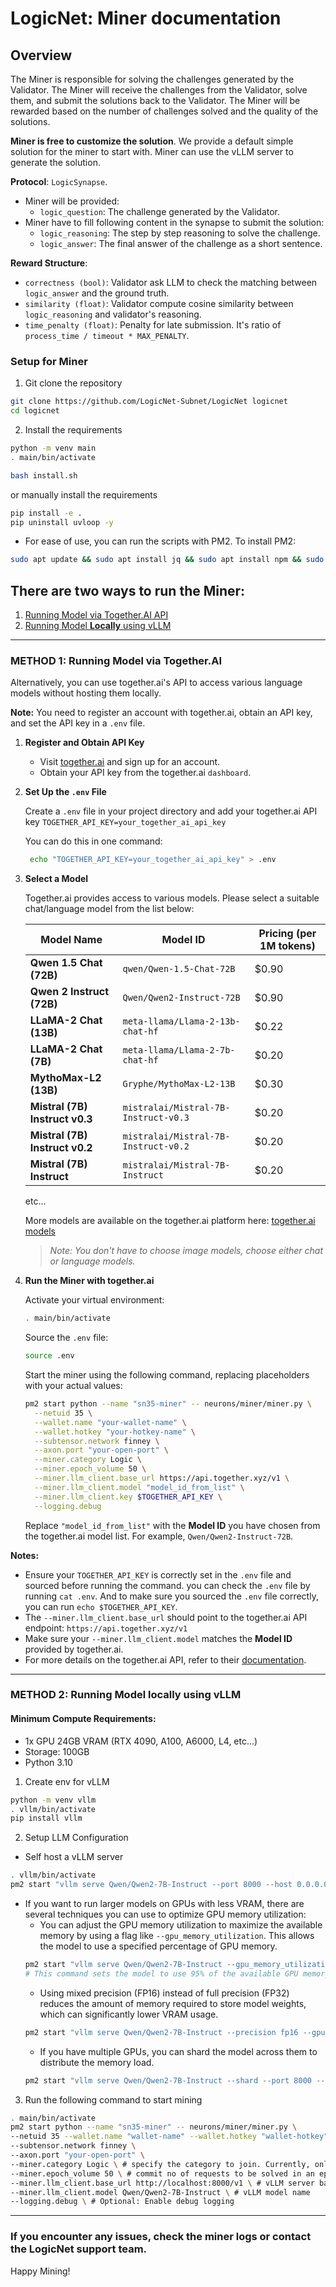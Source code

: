 # LogicNet: Miner documentation

## Overview

The Miner is responsible for solving the challenges generated by the Validator. The Miner will receive the challenges from the Validator, solve them, and submit the solutions back to the Validator. The Miner will be rewarded based on the number of challenges solved and the quality of the solutions.

**Miner is free to customize the solution**. We provide a default simple solution for the miner to start with. Miner can use the vLLM server to generate the solution.

**Protocol**: `LogicSynapse`. 
- Miner will be provided:
    - `logic_question`: The challenge generated by the Validator.
- Miner have to fill following content in the synapse to submit the solution:
    - `logic_reasoning`: The step by step reasoning to solve the challenge.
    - `logic_answer`: The final answer of the challenge as a short sentence.

**Reward Structure**:
- `correctness (bool)`: Validator ask LLM to check the matching between `logic_answer` and the ground truth.
- `similarity (float)`: Validator compute cosine similarity between `logic_reasoning` and validator's reasoning.
- `time_penalty (float)`: Penalty for late submission. It's ratio of `process_time / timeout * MAX_PENALTY`.

### Setup for Miner
1. Git clone the repository
```bash
git clone https://github.com/LogicNet-Subnet/LogicNet logicnet
cd logicnet
```
2. Install the requirements
```bash
python -m venv main
. main/bin/activate

bash install.sh
```

or manually install the requirements
```bash
pip install -e .
pip uninstall uvloop -y
```

- For ease of use, you can run the scripts with PM2. To install PM2:
```bash
sudo apt update && sudo apt install jq && sudo apt install npm && sudo npm install pm2 -g && pm2 update
```

## There are two ways to run the Miner:
1. [Running Model via Together.AI API](#method-1-running-model-via-togetherai)
2. [Running Model **Locally** using vLLM](#method-2-running-model-locally-using-vllm)
---

### METHOD 1: Running Model via Together.AI

Alternatively, you can use together.ai's API to access various language models without hosting them locally.

**Note:** You need to register an account with together.ai, obtain an API key, and set the API key in a `.env` file.

1. **Register and Obtain API Key**

   - Visit [together.ai](https://together.ai/) and sign up for an account.
   - Obtain your API key from the together.ai `dashboard`.

2. **Set Up the `.env` File**

   Create a `.env` file in your project directory and add your together.ai API key `TOGETHER_API_KEY=your_together_ai_api_key`

   You can do this in one command:
   ```bash
    echo "TOGETHER_API_KEY=your_together_ai_api_key" > .env
    ```

3. **Select a Model**

   Together.ai provides access to various models. Please select a suitable chat/language model from the list below:

   | Model Name                  | Model ID                                     | Pricing (per 1M tokens) |
   |-----------------------------|----------------------------------------------|-------------------------|
   | **Qwen 1.5 Chat (72B)**     | `qwen/Qwen-1.5-Chat-72B`                     | $0.90                   |
   | **Qwen 2 Instruct (72B)**   | `Qwen/Qwen2-Instruct-72B`                    | $0.90                   |
   | **LLaMA-2 Chat (13B)**      | `meta-llama/Llama-2-13b-chat-hf`             | $0.22                   |
   | **LLaMA-2 Chat (7B)**       | `meta-llama/Llama-2-7b-chat-hf`              | $0.20                   |
   | **MythoMax-L2 (13B)**       | `Gryphe/MythoMax-L2-13B`                     | $0.30                   |
   | **Mistral (7B) Instruct v0.3** | `mistralai/Mistral-7B-Instruct-v0.3`         | $0.20                   |
   | **Mistral (7B) Instruct v0.2** | `mistralai/Mistral-7B-Instruct-v0.2`         | $0.20                   |
   | **Mistral (7B) Instruct**   | `mistralai/Mistral-7B-Instruct`              | $0.20                   |
   etc...

   More models are available on the together.ai platform here: [together.ai models](https://api.together.ai/models)
   > *Note: You don't have to choose image models, choose either chat or language models.*

4. **Run the Miner with together.ai**

   Activate your virtual environment:
   ```bash
   . main/bin/activate
   ```

   Source the `.env` file:
   ```bash
   source .env
   ```

   Start the miner using the following command, replacing placeholders with your actual values:
   ```bash
   pm2 start python --name "sn35-miner" -- neurons/miner/miner.py \
     --netuid 35 \
     --wallet.name "your-wallet-name" \
     --wallet.hotkey "your-hotkey-name" \
     --subtensor.network finney \
     --axon.port "your-open-port" \
     --miner.category Logic \
     --miner.epoch_volume 50 \
     --miner.llm_client.base_url https://api.together.xyz/v1 \
     --miner.llm_client.model "model_id_from_list" \
     --miner.llm_client.key $TOGETHER_API_KEY \
     --logging.debug
   ```
   Replace `"model_id_from_list"` with the **Model ID** you have chosen from the together.ai model list. For example, `Qwen/Qwen2-Instruct-72B`.

**Notes:**

- Ensure your `TOGETHER_API_KEY` is correctly set in the `.env` file and sourced before running the command. you can check the `.env` file by running `cat .env`. And to make sure you sourced the `.env` file correctly, you can run `echo $TOGETHER_API_KEY`.
- The `--miner.llm_client.base_url` should point to the together.ai API endpoint: `https://api.together.xyz/v1`
- Make sure your `--miner.llm_client.model` matches the **Model ID** provided by together.ai.
- For more details on the together.ai API, refer to their [documentation](https://docs.together.ai/).

---

### METHOD 2: Running Model locally using vLLM

#### Minimum Compute Requirements:
- 1x GPU 24GB VRAM (RTX 4090, A100, A6000, L4, etc...)
- Storage: 100GB
- Python 3.10
1. Create env for vLLM
```bash
python -m venv vllm
. vllm/bin/activate
pip install vllm
```
2. Setup LLM Configuration
- Self host a vLLM server
```bash
. vllm/bin/activate
pm2 start "vllm serve Qwen/Qwen2-7B-Instruct --port 8000 --host 0.0.0.0" --name "sn35-vllm" # change port and host to your preference
```

- If you want to run larger models on GPUs with less VRAM, there are several techniques you can use to optimize GPU memory utilization:
    - You can adjust the GPU memory utilization to maximize the available memory by using a flag like `--gpu_memory_utilization`. This allows the model to use a specified percentage of GPU memory.
   ```bash
   pm2 start "vllm serve Qwen/Qwen2-7B-Instruct --gpu_memory_utilization 0.95 --port 8000 --host 0.0.0.0" --name "sn35-vllm" 
   # This command sets the model to use 95% of the available GPU memory.
   ```
   - Using mixed precision (FP16) instead of full precision (FP32) reduces the amount of memory required to store model weights, which can significantly lower VRAM usage.
   ```bash
   pm2 start "vllm serve Qwen/Qwen2-7B-Instruct --precision fp16 --gpu_memory_utilization 0.95 --port 8000 --host 0.0.0.0" --name "sn35-vllm"
   ```
   - If you have multiple GPUs, you can shard the model across them to distribute the memory load.
   ```bash
   pm2 start "vllm serve Qwen/Qwen2-7B-Instruct --shard --port 8000 --host 0.0.0.0" --name "sn35-vllm"
   ```

3. Run the following command to start mining
```bash
. main/bin/activate
pm2 start python --name "sn35-miner" -- neurons/miner/miner.py \
--netuid 35 --wallet.name "wallet-name" --wallet.hotkey "wallet-hotkey" \
--subtensor.network finney \
--axon.port "your-open-port" \
--miner.category Logic \ # specify the category to join. Currently, only Logic is supported
--miner.epoch_volume 50 \ # commit no of requests to be solved in an epoch. It will affect the reward calculation
--miner.llm_client.base_url http://localhost:8000/v1 \ # vLLM server base url
--miner.llm_client.model Qwen/Qwen2-7B-Instruct \ # vLLM model name
--logging.debug \ # Optional: Enable debug logging
```

---

### If you encounter any issues, check the miner logs or contact the LogicNet support team.
Happy Mining!
